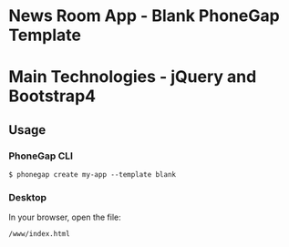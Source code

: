 # News Room App - Blank PhoneGap Template

# Main Technologies - jQuery and Bootstrap4

## Usage

### PhoneGap CLI

    $ phonegap create my-app --template blank

### Desktop

In your browser, open the file:

    /www/index.html

